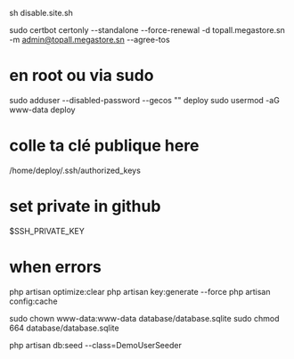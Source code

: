 sh disable.site.sh

sudo certbot certonly --standalone --force-renewal -d topall.megastore.sn -m admin@topall.megastore.sn --agree-tos

# en root ou via sudo
sudo adduser --disabled-password --gecos "" deploy
sudo usermod -aG www-data deploy
 
# colle ta clé publique here
 /home/deploy/.ssh/authorized_keys
# set private in github
$SSH_PRIVATE_KEY

# when errors
php artisan optimize:clear
php artisan key:generate --force
php artisan config:cache

sudo chown www-data:www-data database/database.sqlite
sudo chmod 664 database/database.sqlite


php artisan db:seed --class=DemoUserSeeder


